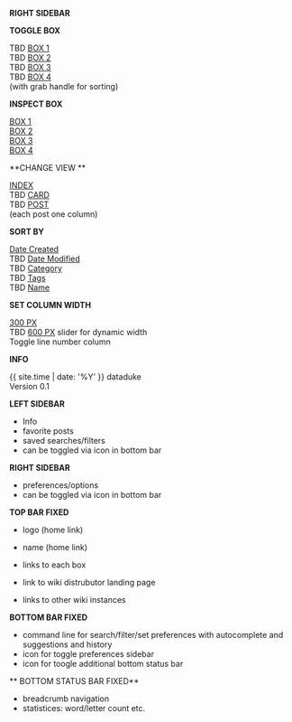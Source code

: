 
**RIGHT SIDEBAR**

**TOGGLE BOX**

TBD [BOX 1](/blog1/index.html)  
TBD [BOX 2](/blog2/index.html)  
TBD [BOX 3](/blog3/index.html)  
TBD [BOX 4](/blog4/index.html)  
(with grab handle for sorting)

**INSPECT BOX**

[BOX 1](/blog1/index.html)  
[BOX 2](/blog2/index.html)  
[BOX 3](/blog3/index.html)  
[BOX 4](/blog4/index.html)  

**CHANGE VIEW **

[INDEX](/name.html)  
TBD  [CARD](/name.html)  
TBD  [POST](/name.html)  
(each post one column)

**SORT BY**

[Date Created](/datecreated.html)  
TBD [Date Modified](/datemodified.html)  
TBD [Category](/category.html)  
TBD [Tags](/tags.html)  
TBD [Name](/name.html)  

**SET COLUMN WIDTH**

[300 PX](/tags.html)  
TBD [600 PX](/name.html) 
slider for dynamic width  
Toggle line number column

**INFO**

{{ site.time | date: '%Y' }} dataduke  
Version 0.1

**LEFT SIDEBAR**

- Info
- favorite posts
- saved searches/filters
- can be toggled via icon in bottom bar

**RIGHT SIDEBAR**

- preferences/options
- can be toggled via icon in bottom bar

**TOP BAR FIXED**

- logo (home link)
- name (home link)
- links to each box

- link to wiki distrubutor landing page
- links to other wiki instances 

**BOTTOM BAR FIXED**

- command line for search/filter/set preferences with autocomplete and suggestions and history
- icon for toggle preferences sidebar
- icon for toogle additional bottom status bar 

** BOTTOM STATUS BAR FIXED**

- breadcrumb navigation
- statistices: word/letter count etc.